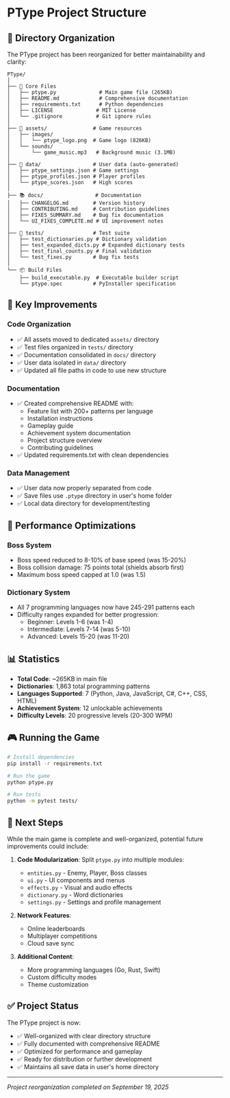 # PType Project Structure

## 📁 Directory Organization

The PType project has been reorganized for better maintainability and clarity:

```
PType/
│
├── 📄 Core Files
│   ├── ptype.py              # Main game file (265KB)
│   ├── README.md             # Comprehensive documentation
│   ├── requirements.txt      # Python dependencies
│   ├── LICENSE              # MIT License
│   └── .gitignore           # Git ignore rules
│
├── 🎨 assets/               # Game resources
│   ├── images/
│   │   └── ptype_logo.png  # Game logo (826KB)
│   └── sounds/
│       └── game_music.mp3   # Background music (3.1MB)
│
├── 💾 data/                 # User data (auto-generated)
│   ├── ptype_settings.json # Game settings
│   ├── ptype_profiles.json # Player profiles  
│   └── ptype_scores.json   # High scores
│
├── 📚 docs/                 # Documentation
│   ├── CHANGELOG.md        # Version history
│   ├── CONTRIBUTING.md     # Contribution guidelines
│   ├── FIXES_SUMMARY.md    # Bug fix documentation
│   └── UI_FIXES_COMPLETE.md # UI improvement notes
│
├── 🧪 tests/                # Test suite
│   ├── test_dictionaries.py # Dictionary validation
│   ├── test_expanded_dicts.py # Expanded dictionary tests
│   ├── test_final_counts.py # Final validation
│   └── test_fixes.py       # Bug fix tests
│
└── 📦 Build Files
    ├── build_executable.py  # Executable builder script
    └── ptype.spec          # PyInstaller specification

```

## 🔧 Key Improvements

### Code Organization
- ✅ All assets moved to dedicated `assets/` directory
- ✅ Test files organized in `tests/` directory  
- ✅ Documentation consolidated in `docs/` directory
- ✅ User data isolated in `data/` directory
- ✅ Updated all file paths in code to use new structure

### Documentation
- ✅ Created comprehensive README with:
  - Feature list with 200+ patterns per language
  - Installation instructions
  - Gameplay guide
  - Achievement system documentation
  - Project structure overview
  - Contributing guidelines
- ✅ Updated requirements.txt with clean dependencies

### Data Management
- ✅ User data now properly separated from code
- ✅ Save files use `.ptype` directory in user's home folder
- ✅ Local data directory for development/testing

## 🚀 Performance Optimizations

### Boss System
- Boss speed reduced to 8-10% of base speed (was 15-20%)
- Boss collision damage: 75 points total (shields absorb first)
- Maximum boss speed capped at 1.0 (was 1.5)

### Dictionary System
- All 7 programming languages now have 245-291 patterns each
- Difficulty ranges expanded for better progression:
  - Beginner: Levels 1-6 (was 1-4)
  - Intermediate: Levels 7-14 (was 5-10)
  - Advanced: Levels 15-20 (was 11-20)

## 📊 Statistics

- **Total Code**: ~265KB in main file
- **Dictionaries**: 1,863 total programming patterns
- **Languages Supported**: 7 (Python, Java, JavaScript, C#, C++, CSS, HTML)
- **Achievement System**: 12 unlockable achievements
- **Difficulty Levels**: 20 progressive levels (20-300 WPM)

## 🎮 Running the Game

```bash
# Install dependencies
pip install -r requirements.txt

# Run the game
python ptype.py

# Run tests
python -m pytest tests/
```

## 📝 Next Steps

While the main game is complete and well-organized, potential future improvements could include:

1. **Code Modularization**: Split `ptype.py` into multiple modules:
   - `entities.py` - Enemy, Player, Boss classes
   - `ui.py` - UI components and menus
   - `effects.py` - Visual and audio effects
   - `dictionary.py` - Word dictionaries
   - `settings.py` - Settings and profile management

2. **Network Features**:
   - Online leaderboards
   - Multiplayer competitions
   - Cloud save sync

3. **Additional Content**:
   - More programming languages (Go, Rust, Swift)
   - Custom difficulty modes
   - Theme customization

## ✅ Project Status

The PType project is now:
- ✅ Well-organized with clear directory structure
- ✅ Fully documented with comprehensive README
- ✅ Optimized for performance and gameplay
- ✅ Ready for distribution or further development
- ✅ Maintains all save data in user's home directory

---

*Project reorganization completed on September 19, 2025*